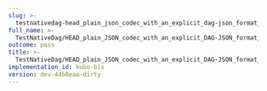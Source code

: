 ```yaml
---
slug: >-
  testnativedag-head_plain_json_codec_with_an_explicit_dag-json_format_returns_http_200-header_content-type
full_name: >-
  TestNativeDag/HEAD_plain_JSON_codec_with_an_explicit_DAG-JSON_format_returns_HTTP_200/Header_Content-Type
outcome: pass
title: >-
  TestNativeDag/HEAD_plain_JSON_codec_with_an_explicit_DAG-JSON_format_returns_HTTP_200/Header_Content-Type
implementation_id: kubo-bis
version: dev-44b0eaa-dirty
---
```


